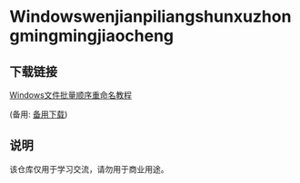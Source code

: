 # Windowswenjianpiliangshunxuzhongmingmingjiaocheng

## 下载链接
[Windows文件批量顺序重命名教程](https://pan.quark.cn/s/a3373b5ac7a4) 

(备用: [备用下载](https://pan.baidu.com/s/1IwNfJb6v68qmd8bw5jKTKQ?pwd=1234))

## 说明

该仓库仅用于学习交流，请勿用于商业用途。
